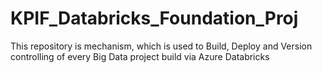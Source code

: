 # KPIF_Databricks_Foundation_Proj
This repository is mechanism, which is used to Build, Deploy and Version controlling of every Big Data project build via Azure Databricks 
